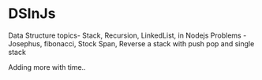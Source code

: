 # DSInJs

Data Structure topics- Stack, Recursion, LinkedList, in Nodejs
Problems - Josephus, fibonacci, Stock Span, Reverse a stack with push pop and single stack

Adding more with time..
